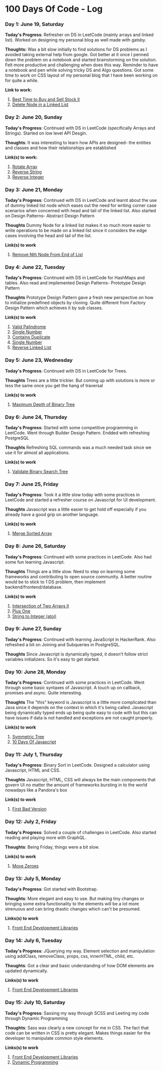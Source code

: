 # 100 Days Of Code - Log

### Day 1: June 19, Saturday

**Today's Progress**: Refresher on DS in LeetCode (mainly arrays and linked list). Worked on designing my personal blog as well made with gatsby.

**Thoughts:** Was a bit slow initially to find solutions for DS problems as I avoided taking external help from google. Got better at it once I penned down the problem on a notebook and started brainstorming on the solution. Felt more productive and challenging when does this way. Reminder to have a notebook and pen while solving tricky DS and Algo questions.
Got some time to work on CSS layout of my personal blog that I have been working on for quite a while.

**Link to work:**

1. [Best Time to Buy and Sell Stock II](https://leetcode.com/explore/interview/card/top-interview-questions-easy/92/array/564/)
2. [Delete Node in a Linked List](https://leetcode.com/explore/interview/card/top-interview-questions-easy/93/linked-list/553/)

### Day 2: June 20, Sunday

**Today's Progress**: Continued with DS in LeetCode (specifically Arrays and Strings). Started on low level API Desgin.

**Thoughts**: It was interesting to learn how APIs are designed- the entities and classes and how their relationships are established

**Link(s) to work:**

1. [Rotate Array](https://leetcode.com/explore/interview/card/top-interview-questions-easy/92/array/646/)
2. [Reverse String](https://leetcode.com/explore/interview/card/top-interview-questions-easy/127/strings/879/)
3. [Reverse Integer](https://leetcode.com/explore/interview/card/top-interview-questions-easy/127/strings/880/)

### Day 3: June 21, Monday

**Today's Progress**: Continued with DS in LeetCode and learnt about the use of dummy linked list node which eases out the need for writing corner case scenarios when concerned with head and tail of the linked list. Also started on Design Patterns- Abstract Design Pattern

**Thoughts** Dummy Node for a linked list makes it so much more easier to write operations to be made on a linked list since it considers the edge cases involving the head and tail of the list.

**Link(s) to work**

1. [Remove Nth Node From End of List](https://leetcode.com/explore/interview/card/top-interview-questions-easy/93/linked-list/603/)

### Day 4: June 22, Tuesday

**Today's Progress**: Continued with DS in LeetCode for HashMaps and tables. Also read and implemented Design Patterns- Prototype Design Pattern

**Thoughts** Prototype Design Pattern gave a fresh new perspective on how to initialize predefined objects by cloning. Quite different from Factory Design Pattern which achieves it by sub classes.

**Link(s) to work**

1. [Valid Palindrome](https://leetcode.com/explore/interview/card/top-interview-questions-easy/127/strings/883/)
2. [Single Number](https://leetcode.com/explore/interview/card/top-interview-questions-easy/92/array/549/)
3. [Contains Duplicate](https://leetcode.com/explore/interview/card/top-interview-questions-easy/92/array/578/)
4. [Single Number](https://leetcode.com/explore/interview/card/top-interview-questions-easy/92/array/549/)
5. [Reverse Linked List](https://leetcode.com/explore/interview/card/top-interview-questions-easy/93/linked-list/560/)

### Day 5: June 23, Wednesday

**Today's Progress**: Continued with DS in LeetCode for Trees.

**Thoughts** Trees are a little trickier. But coming up with solutions is more or less the same once you get the hang of traversal

**Link(s) to work**

1. [Maximum Depth of Binary Tree](https://leetcode.com/explore/interview/card/top-interview-questions-easy/94/trees/555/)

### Day 6: June 24, Thursday

**Today's Progress**: Started with some competitive programming in LeetCode. Went through Builder Design Pattern. Endded with refreshing PostgreSQL

**Thoughts** Refreshing SQL commands was a much needed task since we use it for almost all applications.

**Link(s) to work**

1. [Validate Binary Search Tree](https://leetcode.com/explore/interview/card/top-interview-questions-easy/94/trees/625/)

### Day 7: June 25, Friday

**Today's Progress**: Took it a little slow today with some practices in LeetCode and started a refresher course on Javascript for UI development.

**Thoughts** Javascript was a little easier to get hold off especially if you already have a good grip on another language.

**Link(s) to work**

1. [Merge Sorted Array](https://leetcode.com/explore/interview/card/top-interview-questions-easy/96/sorting-and-searching/587/)

### Day 8: June 26, Saturday

**Today's Progress**: Continued with some practices in LeetCode. Also had some fun learning Javascript.

**Thoughts** Things are a little slow. Need to step on learning some frameworks and contributing to open source community. A better routine would be to stick to 1 DS problem, then implement backend/frontend/database.

**Link(s) to work**

1. [Intersection of Two Arrays II](https://leetcode.com/explore/interview/card/top-interview-questions-easy/92/array/674/)
2. [Plus One](https://leetcode.com/explore/interview/card/top-interview-questions-easy/92/array/559/)
3. [String to Integer (atoi)](https://leetcode.com/explore/interview/card/top-interview-questions-easy/127/strings/884/)

### Day 9: June 27, Sunday

**Today's Progress**: Continued with learning JavaScript in HackerRank. Also refreshed a bit on Joining and Subqueries in PostgreSQL.

**Thoughts** Since Javascript is dynamically typed, it doesn't follow strict variables initializers. So it's easy to get started.

### Day 10: June 28, Monday

**Today's Progress**: Continued with some practices in LeetCode. Went through some basic syntaxes of Javascript. A touch up on callback, promises and async. Quite interesting.

**Thoughts** The "this" keyword is Javascript is a little more complicated than Java since it depends on the context in which it's being called. Javascript being dynamically typed ends up being quite easy to code with but this can have issues if data is not handled and exceptions are not caught properly.

**Link(s) to work**

1. [Symmetric Tree](https://leetcode.com/explore/interview/card/top-interview-questions-easy/94/trees/627/)
2. [10 Days Of Javascript](https://www.hackerrank.com/domains/tutorials/10-days-of-javascript?filters%5Bsubdomains%5D%5B%5D=10-days-of-javascript&badge_type=10-days-of-javascript)

### Day 11: July 1, Thursday

**Today's Progress**: Binary Sort in LeetCode. Designed a calculator using Javascript, HTML and CSS.

**Thoughts** Javascript, HTML, CSS will always be the main components that govern UI no matter the amount of frameworks bursting in to the world nowadays like a Pandora's box

**Link(s) to work**

1. [First Bad Version](https://leetcode.com/explore/interview/card/top-interview-questions-easy/96/sorting-and-searching/774/)

### Day 12: July 2, Friday

**Today's Progress**: Solved a couple of challenges in LeetCode. Also started reading and playing more with GraphQL.

**Thoughts**: Being Friday, things were a bit slow.

**Link(s) to work**

1. [Move Zeroes](https://leetcode.com/explore/interview/card/top-interview-questions-easy/92/array/567/)

### Day 13: July 5, Monday

**Today's Progress**: Got started with Bootstrap.

**Thoughts**: More elegant and easy to use. But making tiny changes or bringing some extra functionality to the elements will be a lot more strenuous and can bring drastic changes which can't be presumed.

**Links(s) to work**

1. [Front End Development Libraries](https://www.freecodecamp.org/learn/front-end-libraries/)

### Day 14: July 6, Tuesday

**Today's Progress**: JQuerying my way. Element selection and manipulation using addClass, removeClass, props, css, innerHTML, child, etc.

**Thoughts**: Got a clear and basic understanding of how DOM elements are updated dynamically.

**Links(s) to work**

1. [Front End Development Libraries](https://www.freecodecamp.org/learn/front-end-libraries/)

### Day 15: July 10, Saturday

**Today's Progress**: Sassing my way through SCSS and Leeting my code through Dynamic Programming

**Thoughts**: Sass was clearly a new concept for me in CSS. The fact that code can be written in CSS is pretty elegant. Makes things easier for the developer to manipulate common style elements.

**Links(s) to work**

1. [Front End Development Libraries](https://www.freecodecamp.org/learn/front-end-libraries/)
2. [Dynamic Programming](https://leetcode.com/explore/interview/card/top-interview-questions-easy/97/dynamic-programming/569/)

